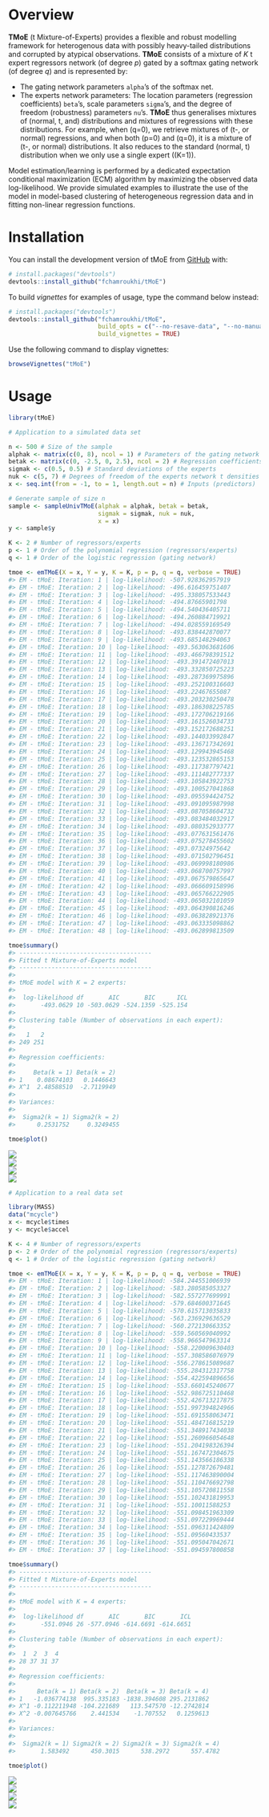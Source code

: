 
<!-- README.md is generated from README.Rmd. Please edit that file -->

<!-- badges: start -->

<!-- badges: end -->

# Overview

**TMoE** (t Mixture-of-Experts) provides a flexible and robust modelling
framework for heterogenous data with possibly heavy-tailed distributions
and corrupted by atypical observations. **TMoE** consists of a mixture
of *K* t expert regressors network (of degree *p*) gated by a softmax
gating network (of degree *q*) and is represented by:

  - The gating network parameters `alpha`’s of the softmax net.
  - The experts network parameters: The location parameters (regression
    coefficients) `beta`’s, scale parameters `sigma`’s, and the degree
    of freedom (robustness) parameters `nu`’s. **TMoE** thus generalises
    mixtures of (normal, t, and) distributions and mixtures of
    regressions with these distributions. For example, when \(q=0\), we
    retrieve mixtures of (t-, or normal) regressions, and when both
    \(p=0\) and \(q=0\), it is a mixture of (t-, or normal)
    distributions. It also reduces to the standard (normal, t)
    distribution when we only use a single expert (\(K=1\)).

Model estimation/learning is performed by a dedicated expectation
conditional maximization (ECM) algorithm by maximizing the observed data
log-likelihood. We provide simulated examples to illustrate the use of
the model in model-based clustering of heterogeneous regression data and
in fitting non-linear regression functions.

# Installation

You can install the development version of tMoE from
[GitHub](https://github.com/) with:

``` r
# install.packages("devtools")
devtools::install_github("fchamroukhi/tMoE")
```

To build *vignettes* for examples of usage, type the command below
instead:

``` r
# install.packages("devtools")
devtools::install_github("fchamroukhi/tMoE", 
                         build_opts = c("--no-resave-data", "--no-manual"), 
                         build_vignettes = TRUE)
```

Use the following command to display vignettes:

``` r
browseVignettes("tMoE")
```

# Usage

``` r
library(tMoE)
```

``` r
# Application to a simulated data set

n <- 500 # Size of the sample
alphak <- matrix(c(0, 8), ncol = 1) # Parameters of the gating network
betak <- matrix(c(0, -2.5, 0, 2.5), ncol = 2) # Regression coefficients of the experts
sigmak <- c(0.5, 0.5) # Standard deviations of the experts
nuk <- c(5, 7) # Degrees of freedom of the experts network t densities
x <- seq.int(from = -1, to = 1, length.out = n) # Inputs (predictors)

# Generate sample of size n
sample <- sampleUnivTMoE(alphak = alphak, betak = betak, 
                         sigmak = sigmak, nuk = nuk, 
                         x = x)
y <- sample$y

K <- 2 # Number of regressors/experts
p <- 1 # Order of the polynomial regression (regressors/experts)
q <- 1 # Order of the logistic regression (gating network)

tmoe <- emTMoE(X = x, Y = y, K = K, p = p, q = q, verbose = TRUE)
#> EM - tMoE: Iteration: 1 | log-likelihood: -507.928362957919
#> EM - tMoE: Iteration: 2 | log-likelihood: -496.616459751407
#> EM - tMoE: Iteration: 3 | log-likelihood: -495.338057533443
#> EM - tMoE: Iteration: 4 | log-likelihood: -494.87665901798
#> EM - tMoE: Iteration: 5 | log-likelihood: -494.540436405711
#> EM - tMoE: Iteration: 6 | log-likelihood: -494.260884719921
#> EM - tMoE: Iteration: 7 | log-likelihood: -494.028559169549
#> EM - tMoE: Iteration: 8 | log-likelihood: -493.838442870077
#> EM - tMoE: Iteration: 9 | log-likelihood: -493.685148294063
#> EM - tMoE: Iteration: 10 | log-likelihood: -493.563063681606
#> EM - tMoE: Iteration: 11 | log-likelihood: -493.466798391512
#> EM - tMoE: Iteration: 12 | log-likelihood: -493.391472407013
#> EM - tMoE: Iteration: 13 | log-likelihood: -493.332850725223
#> EM - tMoE: Iteration: 14 | log-likelihood: -493.287369975896
#> EM - tMoE: Iteration: 15 | log-likelihood: -493.252100316603
#> EM - tMoE: Iteration: 16 | log-likelihood: -493.22467655087
#> EM - tMoE: Iteration: 17 | log-likelihood: -493.203230250478
#> EM - tMoE: Iteration: 18 | log-likelihood: -493.186308225785
#> EM - tMoE: Iteration: 19 | log-likelihood: -493.172706219166
#> EM - tMoE: Iteration: 20 | log-likelihood: -493.161526034733
#> EM - tMoE: Iteration: 21 | log-likelihood: -493.152172688251
#> EM - tMoE: Iteration: 22 | log-likelihood: -493.144033992847
#> EM - tMoE: Iteration: 23 | log-likelihood: -493.136717342691
#> EM - tMoE: Iteration: 24 | log-likelihood: -493.129943945468
#> EM - tMoE: Iteration: 25 | log-likelihood: -493.123532865153
#> EM - tMoE: Iteration: 26 | log-likelihood: -493.117387797421
#> EM - tMoE: Iteration: 27 | log-likelihood: -493.111482777337
#> EM - tMoE: Iteration: 28 | log-likelihood: -493.105843922753
#> EM - tMoE: Iteration: 29 | log-likelihood: -493.100527041868
#> EM - tMoE: Iteration: 30 | log-likelihood: -493.095594424752
#> EM - tMoE: Iteration: 31 | log-likelihood: -493.091095987998
#> EM - tMoE: Iteration: 32 | log-likelihood: -493.087058604732
#> EM - tMoE: Iteration: 33 | log-likelihood: -493.083484032917
#> EM - tMoE: Iteration: 34 | log-likelihood: -493.080352933777
#> EM - tMoE: Iteration: 35 | log-likelihood: -493.077631561476
#> EM - tMoE: Iteration: 36 | log-likelihood: -493.075278455602
#> EM - tMoE: Iteration: 37 | log-likelihood: -493.07324975642
#> EM - tMoE: Iteration: 38 | log-likelihood: -493.071502796451
#> EM - tMoE: Iteration: 39 | log-likelihood: -493.069998180986
#> EM - tMoE: Iteration: 40 | log-likelihood: -493.068700757997
#> EM - tMoE: Iteration: 41 | log-likelihood: -493.067579865647
#> EM - tMoE: Iteration: 42 | log-likelihood: -493.066609158996
#> EM - tMoE: Iteration: 43 | log-likelihood: -493.065766222905
#> EM - tMoE: Iteration: 44 | log-likelihood: -493.065032101059
#> EM - tMoE: Iteration: 45 | log-likelihood: -493.064390816246
#> EM - tMoE: Iteration: 46 | log-likelihood: -493.063828921376
#> EM - tMoE: Iteration: 47 | log-likelihood: -493.063335098862
#> EM - tMoE: Iteration: 48 | log-likelihood: -493.062899813509

tmoe$summary()
#> -------------------------------------
#> Fitted t Mixture-of-Experts model
#> -------------------------------------
#> 
#> tMoE model with K = 2 experts:
#> 
#>  log-likelihood df       AIC       BIC      ICL
#>       -493.0629 10 -503.0629 -524.1359 -525.154
#> 
#> Clustering table (Number of observations in each expert):
#> 
#>   1   2 
#> 249 251 
#> 
#> Regression coefficients:
#> 
#>     Beta(k = 1) Beta(k = 2)
#> 1    0.08674103   0.1446643
#> X^1  2.48588510  -2.7119949
#> 
#> Variances:
#> 
#>  Sigma2(k = 1) Sigma2(k = 2)
#>      0.2531752     0.3249455

tmoe$plot()
```

<img src="man/figures/README-unnamed-chunk-6-1.png" style="display: block; margin: auto;" /><img src="man/figures/README-unnamed-chunk-6-2.png" style="display: block; margin: auto;" /><img src="man/figures/README-unnamed-chunk-6-3.png" style="display: block; margin: auto;" /><img src="man/figures/README-unnamed-chunk-6-4.png" style="display: block; margin: auto;" />

``` r
# Application to a real data set

library(MASS)
data("mcycle")
x <- mcycle$times
y <- mcycle$accel

K <- 4 # Number of regressors/experts
p <- 2 # Order of the polynomial regression (regressors/experts)
q <- 1 # Order of the logistic regression (gating network)

tmoe <- emTMoE(X = x, Y = y, K = K, p = p, q = q, verbose = TRUE)
#> EM - tMoE: Iteration: 1 | log-likelihood: -584.244551006939
#> EM - tMoE: Iteration: 2 | log-likelihood: -583.280585053327
#> EM - tMoE: Iteration: 3 | log-likelihood: -582.557277699991
#> EM - tMoE: Iteration: 4 | log-likelihood: -579.684600371645
#> EM - tMoE: Iteration: 5 | log-likelihood: -570.615713035833
#> EM - tMoE: Iteration: 6 | log-likelihood: -563.236929636529
#> EM - tMoE: Iteration: 7 | log-likelihood: -560.272130663352
#> EM - tMoE: Iteration: 8 | log-likelihood: -559.560569040992
#> EM - tMoE: Iteration: 9 | log-likelihood: -558.966547963314
#> EM - tMoE: Iteration: 10 | log-likelihood: -558.220009630403
#> EM - tMoE: Iteration: 11 | log-likelihood: -557.308586076979
#> EM - tMoE: Iteration: 12 | log-likelihood: -556.278615089687
#> EM - tMoE: Iteration: 13 | log-likelihood: -555.284312317758
#> EM - tMoE: Iteration: 14 | log-likelihood: -554.422594896656
#> EM - tMoE: Iteration: 15 | log-likelihood: -553.660145240677
#> EM - tMoE: Iteration: 16 | log-likelihood: -552.986725110468
#> EM - tMoE: Iteration: 17 | log-likelihood: -552.426713217875
#> EM - tMoE: Iteration: 18 | log-likelihood: -551.997394824966
#> EM - tMoE: Iteration: 19 | log-likelihood: -551.691558063471
#> EM - tMoE: Iteration: 20 | log-likelihood: -551.484716815219
#> EM - tMoE: Iteration: 21 | log-likelihood: -551.348917434038
#> EM - tMoE: Iteration: 22 | log-likelihood: -551.260966054648
#> EM - tMoE: Iteration: 23 | log-likelihood: -551.204198326394
#> EM - tMoE: Iteration: 24 | log-likelihood: -551.167472304675
#> EM - tMoE: Iteration: 25 | log-likelihood: -551.143566186338
#> EM - tMoE: Iteration: 26 | log-likelihood: -551.127872679481
#> EM - tMoE: Iteration: 27 | log-likelihood: -551.117463890004
#> EM - tMoE: Iteration: 28 | log-likelihood: -551.110476692798
#> EM - tMoE: Iteration: 29 | log-likelihood: -551.105720811558
#> EM - tMoE: Iteration: 30 | log-likelihood: -551.102431819953
#> EM - tMoE: Iteration: 31 | log-likelihood: -551.10011588253
#> EM - tMoE: Iteration: 32 | log-likelihood: -551.098451963309
#> EM - tMoE: Iteration: 33 | log-likelihood: -551.097229969444
#> EM - tMoE: Iteration: 34 | log-likelihood: -551.096311424809
#> EM - tMoE: Iteration: 35 | log-likelihood: -551.09560433537
#> EM - tMoE: Iteration: 36 | log-likelihood: -551.095047042671
#> EM - tMoE: Iteration: 37 | log-likelihood: -551.094597800858

tmoe$summary()
#> -------------------------------------
#> Fitted t Mixture-of-Experts model
#> -------------------------------------
#> 
#> tMoE model with K = 4 experts:
#> 
#>  log-likelihood df       AIC       BIC       ICL
#>       -551.0946 26 -577.0946 -614.6691 -614.6651
#> 
#> Clustering table (Number of observations in each expert):
#> 
#>  1  2  3  4 
#> 28 37 31 37 
#> 
#> Regression coefficients:
#> 
#>      Beta(k = 1) Beta(k = 2)  Beta(k = 3) Beta(k = 4)
#> 1   -1.036774138  995.335183 -1838.394608 295.2131862
#> X^1 -0.112211948 -104.221689   113.547570 -12.2742814
#> X^2 -0.007645766    2.441534    -1.707552   0.1259613
#> 
#> Variances:
#> 
#>  Sigma2(k = 1) Sigma2(k = 2) Sigma2(k = 3) Sigma2(k = 4)
#>       1.583492      450.3015      538.2972      557.4782

tmoe$plot()
```

<img src="man/figures/README-unnamed-chunk-7-1.png" style="display: block; margin: auto;" /><img src="man/figures/README-unnamed-chunk-7-2.png" style="display: block; margin: auto;" /><img src="man/figures/README-unnamed-chunk-7-3.png" style="display: block; margin: auto;" /><img src="man/figures/README-unnamed-chunk-7-4.png" style="display: block; margin: auto;" />
